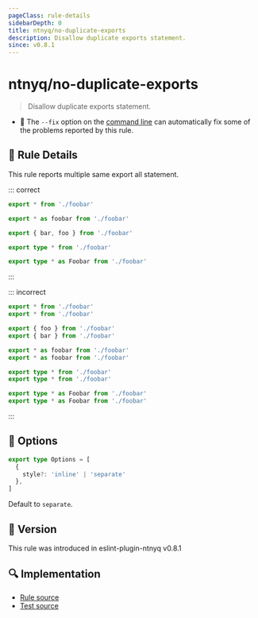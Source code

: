 ```yaml
---
pageClass: rule-details
sidebarDepth: 0
title: ntnyq/no-duplicate-exports
description: Disallow duplicate exports statement.
since: v0.8.1
---
```


# ntnyq/no-duplicate-exports

> Disallow duplicate exports statement.

- :wrench: The `--fix` option on the [command line](https://eslint.org/docs/user-guide/command-line-interface#fix-problems) can automatically fix some of the problems reported by this rule.

## :book: Rule Details

This rule reports multiple same export all statement.

::: correct

```ts eslint-check
export * from './foobar'

export * as foobar from './foobar'

export { bar, foo } from './foobar'

export type * from './foobar'

export type * as Foobar from './foobar'
```

:::

::: incorrect

```ts eslint-check
export * from './foobar'
export * from './foobar'

export { foo } from './foobar'
export { bar } from './foobar'

export * as foobar from './foobar'
export * as foobar from './foobar'

export type * from './foobar'
export type * from './foobar'

export type * as Foobar from './foobar'
export type * as Foobar from './foobar'
```

:::

## :wrench: Options

```ts
export type Options = [
  {
    style?: 'inline' | 'separate'
  },
]
```

Default to `separate`.

## :rocket: Version

This rule was introduced in eslint-plugin-ntnyq v0.8.1

## :mag: Implementation

- [Rule source](https://github.com/ntnyq/eslint-plugin-ntnyq/blob/main/src/rules/no-duplicate-exports.ts)
- [Test source](https://github.com/ntnyq/eslint-plugin-ntnyq/blob/main/src/rules/no-duplicate-exports.test.ts)
